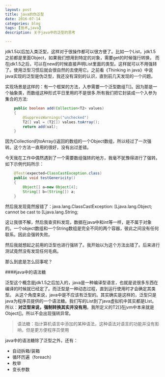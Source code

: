 ```yaml
---
layout: post
title: java的伪泛型
date: 2016-07-14
categories: blog
tags: [技术,java]
description: 关于java中的泛型的思考

---
```


jdk1.5以后加入类泛型，这样对于很操作都可以很方便了。比如一个List，jdk1.5之前都是里面Object，如果我们想用到特定的对象，需要get的时候强行转换，
而在jdk1.5之后，可以在new的时候直接声明List里面的类型。这样就可以不用强转了。使用泛型习惯后就会很自然的去使用它。之前看《Thinking in java》中说java实现的泛型是伪泛型，我还没有深刻的认识，直到前几天发现的一个问题。

实现场景是这样的：有一个框架的方法，入参需要一个泛型数组T[]。因为那是一个抽象类，而数组这种形式平日里用的不是很多.所有我们把它封装成一个入参为集合的方法:

```java
	public boolean add(Collection<T2> values)
	{
		@SuppressWarnings("unchecked")
		T2[] val = (T2[]) values.toArray();
		return add(val);
	}
```

因为Collection的toArray()返回的数组的一个Object数组，所以经过了一次强转。这个方法一直用的很好，没有出过差错。


今天我在工作中偶然遇到了一个需要数组强转的地方，我毫不犹豫得进行了强转。如下示例代码所示：

```java
	@Test(expected=ClassCastException.class)
	public void testGenericity()
	{
		Object[] a=new Object[4];
		String[] b=(String[]) a;
	}
```

然后我发现竟然报错了：java.lang.ClassCastException: [Ljava.lang.Object; cannot be cast to [Ljava.lang.String;

这让我很不解，然后我查资料发现，数据在java中和int等一样，是不属于对象的。一个object数组和一个String数组是完全不同的两个容器，彼此之间没有任何联系。因此会强转失败。

然后我就想起之前用的泛型也进行强转了。我开始以为这个方法出错了。后来进行测试竟然没有发现任何毛病。

那么到底是怎么回事呢？

####java中的语法糖

泛型这个概念是jdk1.5之后加入的，java是一种编译型语言，也就是说很多东西在编译的时候就已经定了。而泛型是一种动态过程，直到运行使用时才会确定其类型。
从这个角度来说，java中是不应该有泛型的。其实确实是这样的，泛型只是java为程序员提供的一个语法糖。我们写的List<T>到了java虚拟机中其实都是List<Object>。所以：**对泛型来说，强制转换其实并没有用**。我所定义的T2[]在jvm中本来就是Object[]。所以不会出现强转异常。

>语法糖：指计算机语言中添加的某种语法，这种语法对语言的功能并没有影响，但是更方便程序员使用

java中的语法糖除了泛型之外，还有：

 - 自动拆箱/装箱
 - 循环历遍（foreach）
 - 枚举
 - 变长参数
 



